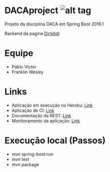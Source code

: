 # DACAproject ![alt tag](https://api.travis-ci.org/franklinwesley/DACAproject.svg?branch=master)
Projeto da disciplina DACA em Spring Boot 2016.1

Backend da pagina [Dirlididi](http://dirlididi.com/client/index.html)

# Equipe
- Pablo Victor
- Franklin Wesley

# Links
- Aplicação em execução no Heroku: [Link](https://daca.herokuapp.com/)
- Aplicação de CI: [Link](https://travis-ci.org/franklinwesley/DACAproject/)
- Documentação da REST: [Link](http://daca.herokuapp.com/swagger-ui.html/)
- Monitoramento da aplicação: [Link](http://daca.herokuapp.com/monitoring/)

# Execução local (Passos)
- mvn spring-boot:run
- mvn test
- mvn package



